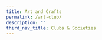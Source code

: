 ```yaml
---
title: Art and Crafts
permalink: /art-club/
description: ""
third_nav_title: Clubs & Societies
---
```

